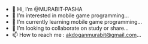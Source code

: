 - 👋 Hi, I’m @MURABIT-PASHA
- 👀 I’m interested in mobile game programming...
- 🌱 I’m currently learning mobile game programming...
- 💞️ I’m looking to collaborate on study or share...
- 📫 How to reach me : akdoganmurabit@gmail.com...
